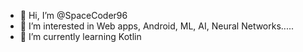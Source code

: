 - 👋 Hi, I’m @SpaceCoder96
- 👀 I’m interested in Web apps, Android, ML, AI, Neural Networks.....
- 🌱 I’m currently learning Kotlin
